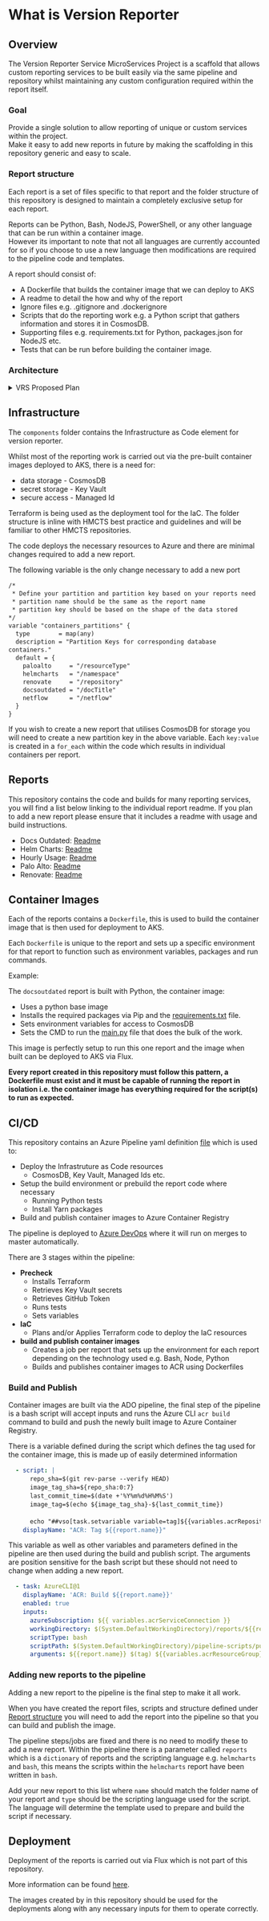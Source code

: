 # What is Version Reporter

## Overview

The Version Reporter Service MicroServices Project is a scaffold that allows custom reporting services to be built easily via the same pipeline and repository whilst maintaining any custom configuration required within the report itself.

### Goal

Provide a single solution to allow reporting of unique or custom services within the project.
<br> Make it easy to add new reports in future by making the scaffolding in this repository generic and easy to scale.

### Report structure

Each report is a set of files specific to that report and the folder structure of this repository is designed to maintain a completely exclusive setup for each report.

Reports can be Python, Bash, NodeJS, PowerShell, or any other language that can be run within a container image.<br>
However its important to note that not all languages are currently accounted for so if you choose to use a new language then modifications are required to the pipeline code and templates.

A report should consist of:

- A Dockerfile that builds the container image that we can deploy to AKS
- A readme to detail the how and why of the report
- Ignore files e.g. .gitignore and .dockerignore
- Scripts that do the reporting work e.g. a Python script that gathers information and stores it in CosmosDB.
- Supporting files e.g. requirements.txt for Python, packages.json for NodeJS etc.
- Tests that can be run before building the container image.

### Architecture

<details>
  <summary>VRS Proposed Plan</summary>
  <img alt="VRS" src="./images/version-reporter-v2.jpg" width="80%">
</details>

## Infrastructure

The `components` folder contains the Infrastructure as Code element for version reporter.

Whilst most of the reporting work is carried out via the pre-built container images deployed to AKS, there is a need for:

- data storage - CosmosDB
- secret storage - Key Vault
- secure access - Managed Id

Terraform is being used as the deployment tool for the IaC. The folder structure is inline with HMCTS best practice and guidelines and will be familiar to other HMCTS repositories.

The code deploys the necessary resources to Azure and there are minimal changes required to add a new report.

The following variable is the only change necessary to add a new port

```hcl
/*
 * Define your partition and partition key based on your reports need
 * partition name should be the same as the report name
 * partition key should be based on the shape of the data stored
*/
variable "containers_partitions" {
  type        = map(any)
  description = "Partition Keys for corresponding database containers."
  default = {
    paloalto     = "/resourceType"
    helmcharts   = "/namespace"
    renovate     = "/repository"
    docsoutdated = "/docTitle"
    netflow      = "/netflow"
  }
}
```

If you wish to create a new report that utilises CosmosDB for storage you will need to create a new partition key in the above variable.
Each `key:value` is created in a `for_each` within the code which results in individual containers per report.

## Reports

This repository contains the code and builds for many reporting services, you will find a list below linking to the individual report readme.
If you plan to add a new report please ensure that it includes a readme with usage and build instructions.

- Docs Outdated: [Readme](reports/docsoutdated/README.md)
- Helm Charts: [Readme](reports/helmcharts/README.md)
- Hourly Usage: [Readme](reports/hourlyusage/README.md)
- Palo Alto: [Readme](reports/paloalto/README.md)
- Renovate: [Readme](reports/renovate/README.md)


## Container Images

Each of the reports contains a `Dockerfile`, this is used to build the container image that is then used for deployment to AKS.

Each `Dockerfile` is unique to the report and sets up a specific environment for that report to function such as environment variables, packages and run commands.

Example:

The `docsoutdated` report is built with Python, the container image:

- Uses a python base image
- Installs the required packages via Pip and the [requirements.txt](reports/docsoutdated/requirements.txt) file.
- Sets environment variables for access to CosmosDB
- Sets the CMD to run the [main.py](reports/docsoutdated/main.py) file that does the bulk of the work.

This image is perfectly setup to run this one report and the image when built can be deployed to AKS via Flux.

**Every report created in this repository must follow this pattern, a Dockerfile must exist and it must be capable of running the report in isolation i.e. the container image has everything required for the script(s) to run as expected.**

## CI/CD

This repository contains an Azure Pipeline yaml definition [file](azure-pipelines.yaml) which is used to:

- Deploy the Infrastruture as Code resources
  - CosmosDB, Key Vault, Managed Ids etc.
- Setup the build environment or prebuild the report code where necessary
  - Running Python tests
  - Install Yarn packages
- Build and publish container images to Azure Container Registry

The pipeline is deployed to [Azure DevOps](https://dev.azure.com/hmcts/PlatformOperations/_build?definitionId=812&_a=summary) where it will run on merges to master automatically.

There are 3 stages within the pipeline:

- **Precheck**
  - Installs Terraform
  - Retrieves Key Vault secrets
  - Retrieves GitHub Token
  - Runs tests
  - Sets variables
- **IaC**
  - Plans and/or Applies Terraform code to deploy the IaC resources
- **build and publish container images**
  - Creates a job per report that sets up the environment for each report depending on the technology used e.g. Bash, Node, Python
  - Builds and publishes container images to ACR using Dockerfiles

### Build and Publish

Container images are built via the ADO pipeline, the final step of the pipeline is a bash script will accept inputs and runs the Azure CLI `acr build` command to build and push the newly built image to Azure Container Registry.

There is a variable defined during the script which defines the tag used for the container image, this is made up of easily determined information

```yaml
  - script: |
      repo_sha=$(git rev-parse --verify HEAD)
      image_tag_sha=${repo_sha:0:7}
      last_commit_time=$(date +'%Y%m%d%H%M%S')
      image_tag=$(echo ${image_tag_sha}-${last_commit_time})
      
      echo "##vso[task.setvariable variable=tag]${{variables.acrRepository}}/${{report.name}}:prod-${image_tag}"
    displayName: "ACR: Tag ${{report.name}}"
```

This variable as well as other variables and parameters defined in the pipeline are then used during the build and publish script.
The arguments are position sensitive for the bash script but these should not need to change when adding a new report.

```yaml
  - task: AzureCLI@1
    displayName: 'ACR: Build ${{report.name}}'
    enabled: true
    inputs:
      azureSubscription: ${{ variables.acrServiceConnection }}
      workingDirectory: $(System.DefaultWorkingDirectory)/reports/${{report.name}}
      scriptType: bash
      scriptPath: $(System.DefaultWorkingDirectory)/pipeline-scripts/publish-image.sh
      arguments: ${{report.name}} $(tag) ${{variables.acrResourceGroup}} ${{variables.acrName}}
```

### Adding new reports to the pipeline

Adding a new report to the pipeline is the final step to make it all work. 

When you have created the report files, scripts and structure defined under [Report structure](#report-structure) you will need to add the report into the pipeline so that you can build and publish the image.

The pipeline steps/jobs are fixed and there is no need to modify these to add a new report. Within the pipeline there is a parameter called `reports` which is a `dictionary` of reports and the scripting language e.g. `helmcharts` and `bash`, this means the scripts within the `helmcharts` report have been written in `bash`.

Add your new report to this list where `name` should match the folder name of your report and `type` should be the scripting language used for the script. The language will determine the template used to prepare and build the script if necessary.

## Deployment

Deployment of the reports is carried out via Flux which is not part of this repository.

More information can be found [here](https://github.com/hmcts/sds-flux-config/tree/9a8ac5f9d043b4a95b9a05e6ed47c28e0c59c563/apps/monitoring/version-reporter).

The images created by in this repository should be used for the deployments along with any necessary inputs for them to operate correctly.
